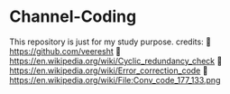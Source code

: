 # Channel-Coding
This repository is just for my study purpose.
credits:
💬https://github.com/veeresht
💬https://en.wikipedia.org/wiki/Cyclic_redundancy_check
💬https://en.wikipedia.org/wiki/Error_correction_code
💬https://en.wikipedia.org/wiki/File:Conv_code_177_133.png
